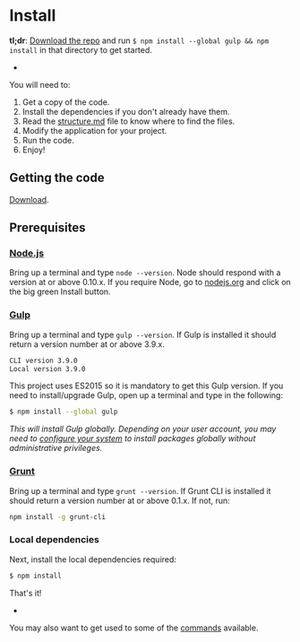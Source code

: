 # Install

**tl;dr**: [Download the repo](git@github.com:italodr/gulp-twig-starter-kit.git) and run `$ npm install --global gulp && npm install` in that directory to get started.

-

You will need to:

1. Get a copy of the code.
2. Install the dependencies if you don't already have them.
3. Read the [structure.md](structure.md) file to know where to find the files.
4. Modify the application for your project.
5. Run the code.
6. Enjoy!

## Getting the code

[Download](git@github.com:italodr/gulp-twig-starter-kit.git).

## Prerequisites

### [Node.js](https://nodejs.org)

Bring up a terminal and type `node --version`.
Node should respond with a version at or above 0.10.x.
If you require Node, go to [nodejs.org](https://nodejs.org) and click on the big green Install button.

### [Gulp](http://gulpjs.com)

Bring up a terminal and type `gulp --version`.
If Gulp is installed it should return a version number at or above 3.9.x.

```sh
CLI version 3.9.0
Local version 3.9.0
```

This project uses ES2015 so it is mandatory to get this Gulp version.
If you need to install/upgrade Gulp, open up a terminal and type in the following:

```sh
$ npm install --global gulp
```

*This will install Gulp globally. Depending on your user account, you may need to [configure your system](https://github.com/sindresorhus/guides/blob/master/npm-global-without-sudo.md) to install packages globally without administrative privileges.*


### [Grunt](http://gruntjs.com/)

Bring up a terminal and type `grunt --version`.
If Grunt CLI is installed it should return a version number at or above 0.1.x. If not, run:

```sh
npm install -g grunt-cli
```


### Local dependencies

Next, install the local dependencies required:

```sh
$ npm install
```

That's it!

-

You may also want to get used to some of the [commands](commands.md) available.
